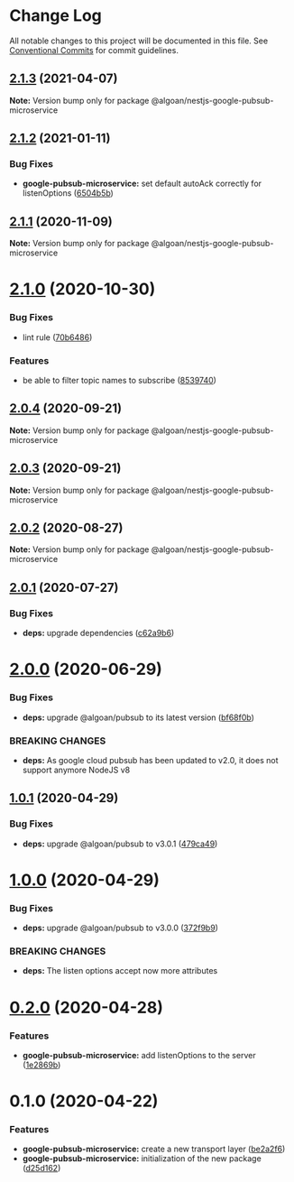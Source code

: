 # Change Log

All notable changes to this project will be documented in this file.
See [Conventional Commits](https://conventionalcommits.org) for commit guidelines.

## [2.1.3](https://github.com/algoan/nestjs-components/compare/@algoan/nestjs-google-pubsub-microservice@2.1.2...@algoan/nestjs-google-pubsub-microservice@2.1.3) (2021-04-07)

**Note:** Version bump only for package @algoan/nestjs-google-pubsub-microservice





## [2.1.2](https://github.com/algoan/nestjs-components/compare/@algoan/nestjs-google-pubsub-microservice@2.1.1...@algoan/nestjs-google-pubsub-microservice@2.1.2) (2021-01-11)


### Bug Fixes

* **google-pubsub-microservice:** set default autoAck correctly for listenOptions ([6504b5b](https://github.com/algoan/nestjs-components/commit/6504b5be1ae5744d9e9ef62a7525431e1172d0f0))





## [2.1.1](https://github.com/algoan/nestjs-components/compare/@algoan/nestjs-google-pubsub-microservice@2.1.0...@algoan/nestjs-google-pubsub-microservice@2.1.1) (2020-11-09)

**Note:** Version bump only for package @algoan/nestjs-google-pubsub-microservice





# [2.1.0](https://github.com/algoan/nestjs-components/compare/@algoan/nestjs-google-pubsub-microservice@2.0.4...@algoan/nestjs-google-pubsub-microservice@2.1.0) (2020-10-30)


### Bug Fixes

* lint rule ([70b6486](https://github.com/algoan/nestjs-components/commit/70b648650b0771833ab1169f2ca07bbd3f660a39))


### Features

* be able to filter topic names to subscribe ([8539740](https://github.com/algoan/nestjs-components/commit/8539740f93a315f314340029b9d3cf237ab493a5))





## [2.0.4](https://github.com/algoan/nestjs-components/compare/@algoan/nestjs-google-pubsub-microservice@2.0.3...@algoan/nestjs-google-pubsub-microservice@2.0.4) (2020-09-21)

**Note:** Version bump only for package @algoan/nestjs-google-pubsub-microservice





## [2.0.3](https://github.com/algoan/nestjs-components/compare/@algoan/nestjs-google-pubsub-microservice@2.0.2...@algoan/nestjs-google-pubsub-microservice@2.0.3) (2020-09-21)

**Note:** Version bump only for package @algoan/nestjs-google-pubsub-microservice





## [2.0.2](https://github.com/algoan/nestjs-components/compare/@algoan/nestjs-google-pubsub-microservice@2.0.1...@algoan/nestjs-google-pubsub-microservice@2.0.2) (2020-08-27)

**Note:** Version bump only for package @algoan/nestjs-google-pubsub-microservice





## [2.0.1](https://github.com/algoan/nestjs-components/compare/@algoan/nestjs-google-pubsub-microservice@2.0.0...@algoan/nestjs-google-pubsub-microservice@2.0.1) (2020-07-27)


### Bug Fixes

* **deps:** upgrade dependencies ([c62a9b6](https://github.com/algoan/nestjs-components/commit/c62a9b6f9cf84ffe1794c3f9cd60cd98cb68e044))





# [2.0.0](https://github.com/algoan/nestjs-components/compare/@algoan/nestjs-google-pubsub-microservice@1.0.1...@algoan/nestjs-google-pubsub-microservice@2.0.0) (2020-06-29)


### Bug Fixes

* **deps:** upgrade @algoan/pubsub to its latest version ([bf68f0b](https://github.com/algoan/nestjs-components/commit/bf68f0bbf7f3b90fe9dcefbbaba47e88dd6ff13e))


### BREAKING CHANGES

* **deps:** As google cloud pubsub has been updated to v2.0, it does not support anymore NodeJS
v8





## [1.0.1](https://github.com/algoan/nestjs-components/compare/@algoan/nestjs-google-pubsub-microservice@1.0.0...@algoan/nestjs-google-pubsub-microservice@1.0.1) (2020-04-29)


### Bug Fixes

* **deps:** upgrade @algoan/pubsub to v3.0.1 ([479ca49](https://github.com/algoan/nestjs-components/commit/479ca490bc265ce08c5b4a8f80d12f8e8afd226f))





# [1.0.0](https://github.com/algoan/nestjs-components/compare/@algoan/nestjs-google-pubsub-microservice@0.2.0...@algoan/nestjs-google-pubsub-microservice@1.0.0) (2020-04-29)


### Bug Fixes

* **deps:** upgrade @algoan/pubsub to v3.0.0 ([372f9b9](https://github.com/algoan/nestjs-components/commit/372f9b9ad1571d1ba20a3d21f2f4bf10b19ba3ab))


### BREAKING CHANGES

* **deps:** The listen options accept now more attributes





# [0.2.0](https://github.com/algoan/nestjs-components/compare/@algoan/nestjs-google-pubsub-microservice@0.1.0...@algoan/nestjs-google-pubsub-microservice@0.2.0) (2020-04-28)


### Features

* **google-pubsub-microservice:** add listenOptions to the server ([1e2869b](https://github.com/algoan/nestjs-components/commit/1e2869b9c04929b4658bdc9cf6e75757a5ad5017))





# 0.1.0 (2020-04-22)


### Features

* **google-pubsub-microservice:** create a new transport layer ([be2a2f6](https://github.com/algoan/nestjs-components/commit/be2a2f6d093a7e392502552840b0358fc075c1f1))
* **google-pubsub-microservice:** initialization of the new package ([d25d162](https://github.com/algoan/nestjs-components/commit/d25d1622fde4b56806d933fe82aef4a86ac85686))
